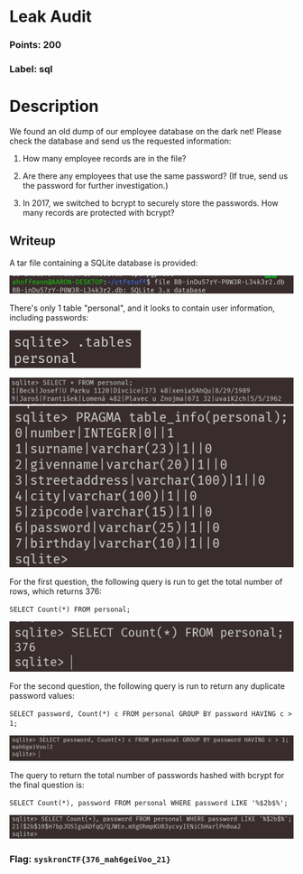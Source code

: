 # Leak Audit

### Points: 200
### Label: sql
# Description 
We found an old dump of our employee database on the dark net! Please check the database and send us the requested information:

1. How many employee records are in the file?

2. Are there any employees that use the same password? (If true, send us the password for further investigation.)

3. In 2017, we switched to bcrypt to securely store the passwords. How many records are protected with bcrypt?

## Writeup
A tar file containing a SQLite database is provided:

![Task Image 1](images/leak1.png)

There's only 1 table "personal", and it looks to contain user information, including passwords:

![Task Image 2](images/leak2.png)

![Task Image 3](images/leak3.png)
![Task Image 4](images/leak4.png)

For the first question, the following query is run to get the total number of rows, which returns 376:

`SELECT Count(*) FROM personal;`

![Task Image 5](images/leak5.png)

For the second question, the following query is run to return any duplicate password values:

`SELECT password, Count(*) c FROM personal GROUP BY password HAVING c > 1;`

![Task Image 6](images/leak6.png)

The query to return the total number of passwords hashed with bcrypt for the final question is:

`SELECT Count(*), password FROM personal WHERE password LIKE '%$2b$%';`

![Task Image 7](images/leak7.png)

### Flag: `syskronCTF{376_mah6geiVoo_21}`